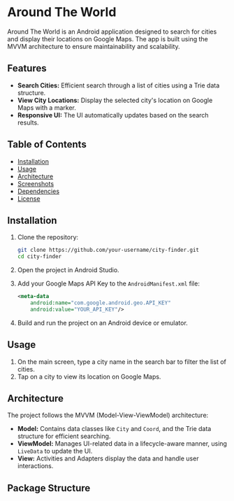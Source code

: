 # Around The World

Around The World is an Android application designed to search for cities and display their locations on Google Maps. The app is built using the MVVM architecture to ensure maintainability and scalability.

## Features

- **Search Cities:** Efficient search through a list of cities using a Trie data structure.
- **View City Locations:** Display the selected city's location on Google Maps with a marker.
- **Responsive UI:** The UI automatically updates based on the search results.

## Table of Contents

- [Installation](#installation)
- [Usage](#usage)
- [Architecture](#architecture)
- [Screenshots](#screenshots)
- [Dependencies](#dependencies)
- [License](#license)

## Installation

1. Clone the repository:

    ```bash
    git clone https://github.com/your-username/city-finder.git
    cd city-finder
    ```

2. Open the project in Android Studio.
3. Add your Google Maps API Key to the `AndroidManifest.xml` file:

    ```xml
    <meta-data
        android:name="com.google.android.geo.API_KEY"
        android:value="YOUR_API_KEY"/>
    ```

4. Build and run the project on an Android device or emulator.

## Usage

1. On the main screen, type a city name in the search bar to filter the list of cities.
2. Tap on a city to view its location on Google Maps.

## Architecture

The project follows the MVVM (Model-View-ViewModel) architecture:

- **Model:** Contains data classes like `City` and `Coord`, and the Trie data structure for efficient searching.
- **ViewModel:** Manages UI-related data in a lifecycle-aware manner, using `LiveData` to update the UI.
- **View:** Activities and Adapters display the data and handle user interactions.

## Package Structure

